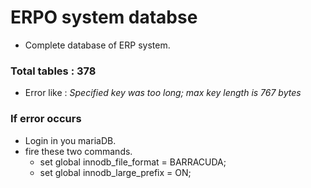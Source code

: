 # ERPO system databse
- Complete database of ERP system.

### Total tables : 378
 - Error like : *Specified key was too long; max key length is 767 bytes*
### If error occurs
- Login in you mariaDB.
- fire these two commands.
  - set global innodb_file_format = BARRACUDA;
  - set global innodb_large_prefix = ON;
